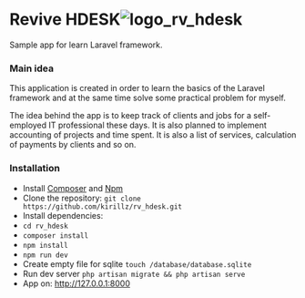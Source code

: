 # Revive HDESK![logo_rv_hdesk](https://user-images.githubusercontent.com/1161809/164566811-32305752-9625-4f91-a001-1f7fcea895b6.png)

Sample app for learn Laravel framework.


### Main idea
This application is created in order to learn the basics of the Laravel framework and at the same time solve some practical problem for myself.

The idea behind the app is to keep track of clients and jobs for a self-employed IT professional these days. It is also planned to implement accounting of projects and time spent. It is also a list of services, calculation of payments by clients and so on.


### Installation
* Install [Composer](https://getcomposer.org/) and [Npm](https://nodejs.org/)
* Clone the repository: `git clone https://github.com/kirillz/rv_hdesk.git`
* Install dependencies:  
* `cd rv_hdesk`
* `composer install`  
* `npm install`  
* `npm run dev`
* Create empty file for sqlite `touch /database/database.sqlite`
* Run dev server `php artisan migrate && php artisan serve`
* App on: http://127.0.0.1:8000
